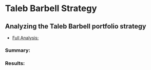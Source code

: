 # Taleb Barbell Strategy

## Analyzing the Taleb Barbell portfolio strategy

- [Full Analysis:](/Analysis/README.md)

### Summary:
 
### Results:
